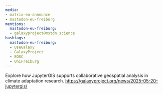 ```yaml
---
media:
- matrix-eu-announce
- mastodon-eu-freiburg
mentions:
  mastodon-eu-freiburg:
  - galaxyproject@mstdn.science
hashtags:
  mastodon-eu-freiburg:
  - UseGalaxy
  - GalaxyProject
  - EOSC
  - UniFreiburg
---
```

Explore how JupyterGIS supports collaborative geospatial analysis in climate adaptation research.
https://galaxyproject.org/news/2025-05-20-jupytergis/